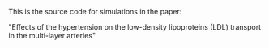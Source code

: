 This is the source code for simulations in the paper:

"Effects of the hypertension on the low-density lipoproteins (LDL) transport in the multi-layer arteries"